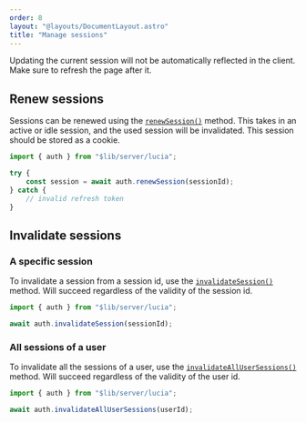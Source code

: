 ```yaml
---
order: 8
layout: "@layouts/DocumentLayout.astro"
title: "Manage sessions"
---
```


Updating the current session will not be automatically reflected in the client. Make sure to refresh the page after it.

## Renew sessions

Sessions can be renewed using the [`renewSession()`](/reference/api/server-api#renewsession) method. This takes in an active or idle session, and the used session will be invalidated. This session should be stored as a cookie.

```ts
import { auth } from "$lib/server/lucia";

try {
	const session = await auth.renewSession(sessionId);
} catch {
	// invalid refresh token
}
```

## Invalidate sessions

### A specific session

To invalidate a session from a session id, use the [`invalidateSession()`](/reference/api/server-api#invalidatesession) method. Will succeed regardless of the validity of the session id.

```ts
import { auth } from "$lib/server/lucia";

await auth.invalidateSession(sessionId);
```

### All sessions of a user

To invalidate all the sessions of a user, use the [`invalidateAllUserSessions()`](/reference/api/server-api#invalidateallusersessions) method. Will succeed regardless of the validity of the user id.

```ts
import { auth } from "$lib/server/lucia";

await auth.invalidateAllUserSessions(userId);
```
